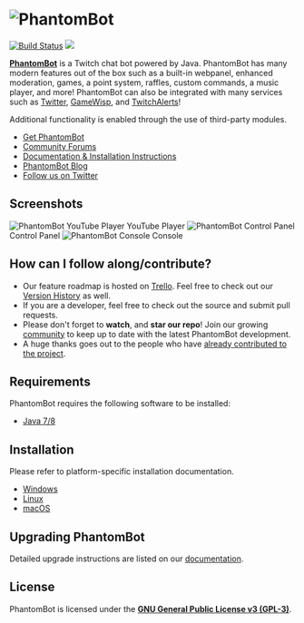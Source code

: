 
# <img alt="PhantomBot" src="https://i.zelakto.tv/7ZSJO3D.png" />

 [ ![Build Status](https://travis-ci.org/PhantomBot/PhantomBot.svg?branch=master)](https://travis-ci.org/PhantomBot/PhantomBot) 
 [<img src="https://discordapp.com/api/servers/107910097937682432/widget.png?style=banner5?style=banner5">](https://discord.gg/0bN1J1JWPFIjRrsG)  

[**PhantomBot**](https://phantombot.net) is a Twitch chat bot powered by Java. PhantomBot has many modern features out of the box such as a built-in webpanel, enhanced moderation, games, a point system, raffles, custom commands, a music player, and more! PhantomBot can also be integrated with many services such as [Twitter](https://twitter.com), [GameWisp](https://gamewisp.com), and [TwitchAlerts](https://twitchalerts.com)!

Additional functionality is enabled through the use of third-party modules.

* [Get PhantomBot](https://phantombot.net/ "PhantomBot")
* [Community Forums](https://community.phantombot.net)
* [Documentation & Installation Instructions](https://docs.phantombot.net)
* [PhantomBot Blog](https://blog.phantombot.net)
* [Follow us on Twitter](https://www.twitter.com/PhantomBotApp/ "PhantomBot Twitter")

## Screenshots

<img alt="PhantomBot YouTube Player" src="https://i.zelakto.tv/yvvZVbh.png" />
YouTube Player

<img alt="PhantomBot Control Panel" src="https://i.zelakto.tv/BeuDsnY.png" />
Control Panel

<img alt="PhantomBot Console" src="https://i.zelakto.tv/VuN7GEp.png" />
Console


## How can I follow along/contribute?

* Our feature roadmap is hosted on [Trello](https://trello.com/b/prjUApDO). Feel free to check out our [Version History](https://phantombot.net/downloads) as well.
* If you are a developer, feel free to check out the source and submit pull requests.
* Please don't forget to **watch**, and **star our repo**! Join our growing [community](https://community.phantombot.net) to keep up to date with the latest PhantomBot development.
* A huge thanks goes out to the people who have [already contributed to the project](https://github.com/PhantomBot/PhantomBot/graphs/contributors).

## Requirements

PhantomBot requires the following software to be installed:

* [Java 7/8](https://www.java.com/en/download/)

## Installation
Please refer to platform-specific installation documentation.
* [Windows](https://docs.phantombot.net/how-to/How-to-Setup-PhantomBot-on-Windows)
* [Linux](https://docs.phantombot.net/how-to/How-to-Setup-PhantomBot-on-Linux)
* [macOS](https://docs.phantombot.net/how-to/How-to-Setup-PhantomBot-on-OSX)

## Upgrading PhantomBot

Detailed upgrade instructions are listed on our [documentation](https://docs.phantombot.net/how-to/How-to-Update).

## License

PhantomBot is licensed under the [**GNU General Public License v3 (GPL-3)**](https://www.gnu.org/copyleft/gpl.html).
